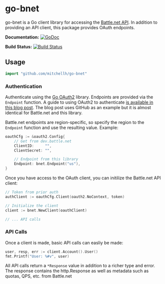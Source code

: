 # go-bnet

go-bnet is a Go client library for accessing the
[Battle.net API](https://dev.battle.net). In addition to providing an API
client, this package provides OAuth endpoints.

**Documentation:** [![GoDoc](https://godoc.org/github.com/mitchellh/go-bnet?status.svg)](https://godoc.org/github.com/mitchellh/go-bnet)

**Build Status:** [![Build Status](https://travis-ci.org/mitchellh/go-bnet.svg?branch=master)](https://travis-ci.org/mitchellh/go-bnet)

## Usage

```go
import "github.com/mitchellh/go-bnet"
```

### Authentication

Authenticate using the [Go OAuth2](https://golang.org/x/oauth2) library.
Endpoints are provided via the `Endpoint` function. A guide to using OAuth2
to authenticate [is available in this blog post](https://blog.kowalczyk.info/article/f/Accessing-GitHub-API-from-Go.html).
The blog post uses GitHub as an example but it is almost identical for
Battle.net and this library.

Battle.net endpoints are region-specific, so specify the region to the
`Endpoint` function and use the resulting value. Example:

```go
oauthCfg := &oauth2.Config{
    // Get from dev.battle.net
    ClientID:     "",
    ClientSecret: "",

    // Endpoint from this library
    Endpoint: bnet.Endpoint("us"),
}
```

Once you have access to the OAuth client, you can initilize the Battle.net
API client:

```go
// Token from prior auth
authClient := oauthCfg.Client(oauth2.NoContext, token)

// Initialize the client
client := bnet.NewClient(oauthClient)

// ... API calls
```

### API Calls

Once a client is made, basic API calls can easliy be made:

```go
user, resp, err := client.Account().User()
fmt.Printf("User: %#v", user)
```

All API calls return a `*Response` value in addition to a richer type
and error. The response contains the http.Response as well as metadata
such as quotas, QPS, etc. from Battle.net
